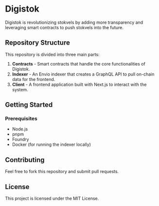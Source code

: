 # Digistok

Digistok is revolutionizing stokvels by adding more transparency and leveraging smart contracts to push stokvels into the future.

## Repository Structure
This repository is divided into three main parts:

1. **Contracts** - Smart contracts that handle the core functionalities of Digistok.
2. **Indexer** - An Envio indexer that creates a GraphQL API to pull on-chain data for the frontend.
3. **Client** - A frontend application built with Next.js to interact with the system.

## Getting Started

### Prerequisites
- Node.js
- pnpm
- Foundry
- Docker (for running the indexer locally)


## Contributing
Feel free to fork this repository and submit pull requests.

## License
This project is licensed under the MIT License.
